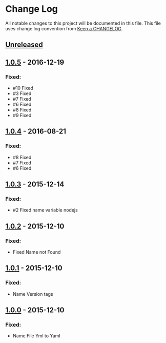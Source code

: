 # Change Log
All notable changes to this project will be documented in this file.
This file uses change log convention from [Keep a CHANGELOG](http://keepachangelog.com).

## [Unreleased][unreleased]

## [1.0.5] - 2016-12-19

### Fixed:
- #10 Fixed
- #3 Fixed
- #7 Fixed
- #6 Fixed
- #8 Fixed
- #9 Fixed

## [1.0.4] - 2016-08-21

### Fixed:
- #8 Fixed
- #7 Fixed
- #6 Fixed

## [1.0.3] - 2015-12-14

### Fixed:
- #2 Fixed name variable nodejs

## [1.0.2] - 2015-12-10

### Fixed:
- Fixed Name not Found

## [1.0.1] - 2015-12-10

### Fixed:
- Name Version tags

## [1.0.0] - 2015-12-10

### Fixed:
- Name File Yml to Yaml


[unreleased]: https://github.com/dgnest/ansible-role-nodejs/compare/1.0.5...HEAD
[1.0.5]: https://github.com/dgnest/ansible-role-nodejs/compare/1.0.4...1.0.5
[1.0.4]: https://github.com/dgnest/ansible-role-nodejs/compare/1.0.3...1.0.4
[1.0.3]: https://github.com/dgnest/ansible-role-nodejs/compare/1.0.2...1.0.3
[1.0.2]: https://github.com/dgnest/ansible-role-nodejs/compare/1.0.1...1.0.2
[1.0.1]: https://github.com/dgnest/ansible-role-nodejs/compare/1.0.0...1.0.1
[1.0.0]: https://github.com/dgnest/ansible-role-nodejs/compare/0.0.0...1.0.0

[CHANGELOG.md]: CHANGELOG.md
[CONTRIBUTING.md]: CONTRIBUTING.md
[LICENCE.md]: LICENCE.md
[README.md]: README.md
